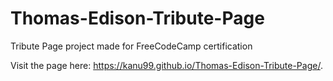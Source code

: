 # Thomas-Edison-Tribute-Page

 Tribute Page project made for FreeCodeCamp certification

 Visit the page here: https://kanu99.github.io/Thomas-Edison-Tribute-Page/.